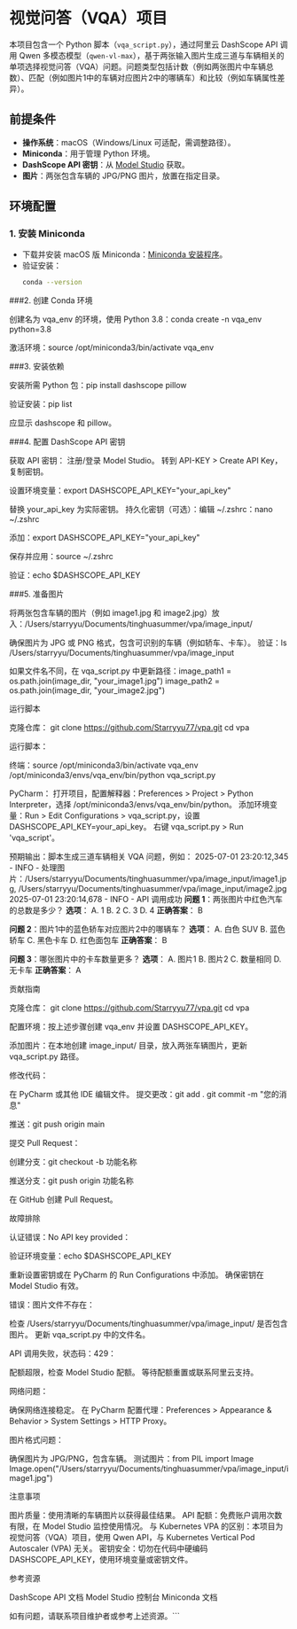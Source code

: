 # 视觉问答（VQA）项目

本项目包含一个 Python 脚本（`vqa_script.py`），通过阿里云 DashScope API 调用 Qwen 多模态模型（`qwen-vl-max`），基于两张输入图片生成三道与车辆相关的单项选择视觉问答（VQA）问题。问题类型包括计数（例如两张图片中车辆总数）、匹配（例如图片1中的车辆对应图片2中的哪辆车）和比较（例如车辆属性差异）。

## 前提条件

- **操作系统**：macOS（Windows/Linux 可适配，需调整路径）。
- **Miniconda**：用于管理 Python 环境。
- **DashScope API 密钥**：从 [Model Studio](https://modelstudio.aliyun.com/) 获取。
- **图片**：两张包含车辆的 JPG/PNG 图片，放置在指定目录。

## 环境配置

### 1. 安装 Miniconda
- 下载并安装 macOS 版 Miniconda：[Miniconda 安装程序](https://docs.conda.io/en/latest/miniconda.html)。
- 验证安装：
  ```bash
  conda --version

###2. 创建 Conda 环境

创建名为 vqa_env 的环境，使用 Python 3.8：conda create -n vqa_env python=3.8

激活环境：source /opt/miniconda3/bin/activate vqa_env


###3. 安装依赖

安装所需 Python 包：pip install dashscope pillow


验证安装：pip list

应显示 dashscope 和 pillow。

###4. 配置 DashScope API 密钥

获取 API 密钥：
注册/登录 Model Studio。
转到 API-KEY > Create API Key，复制密钥。


设置环境变量：export DASHSCOPE_API_KEY="your_api_key"

替换 your_api_key 为实际密钥。
持久化密钥（可选）：编辑 ~/.zshrc：nano ~/.zshrc

添加：export DASHSCOPE_API_KEY="your_api_key"

保存并应用：source ~/.zshrc


验证：echo $DASHSCOPE_API_KEY


###5. 准备图片

将两张包含车辆的图片（例如 image1.jpg 和 image2.jpg）放入：/Users/starryyu/Documents/tinghuasummer/vpa/image_input/


确保图片为 JPG 或 PNG 格式，包含可识别的车辆（例如轿车、卡车）。
验证：ls /Users/starryyu/Documents/tinghuasummer/vpa/image_input


如果文件名不同，在 vqa_script.py 中更新路径：image_path1 = os.path.join(image_dir, "your_image1.jpg")
image_path2 = os.path.join(image_dir, "your_image2.jpg")


运行脚本

克隆仓库：
git clone https://github.com/Starryyu77/vpa.git
cd vpa


运行脚本：

终端：source /opt/miniconda3/bin/activate vqa_env
/opt/miniconda3/envs/vqa_env/bin/python vqa_script.py


PyCharm：
打开项目，配置解释器：Preferences > Project > Python Interpreter，选择 /opt/miniconda3/envs/vqa_env/bin/python。
添加环境变量：Run > Edit Configurations > vqa_script.py，设置 DASHSCOPE_API_KEY=your_api_key。
右键 vqa_script.py > Run 'vqa_script'。




预期输出：脚本生成三道车辆相关 VQA 问题，例如：
2025-07-01 23:20:12,345 - INFO - 处理图片：/Users/starryyu/Documents/tinghuasummer/vpa/image_input/image1.jpg, /Users/starryyu/Documents/tinghuasummer/vpa/image_input/image2.jpg
2025-07-01 23:20:14,678 - INFO - API 调用成功
**问题 1**：两张图片中红色汽车的总数是多少？
**选项**：
A. 1
B. 2
C. 3
D. 4
**正确答案**： B

**问题 2**：图片1中的蓝色轿车对应图片2中的哪辆车？
**选项**：
A. 白色 SUV
B. 蓝色轿车
C. 黑色卡车
D. 红色面包车
**正确答案**： B

**问题 3**：哪张图片中的卡车数量更多？
**选项**：
A. 图片1
B. 图片2
C. 数量相同
D. 无卡车
**正确答案**： A



贡献指南

克隆仓库：
git clone https://github.com/Starryyu77/vpa.git
cd vpa


配置环境：按上述步骤创建 vqa_env 并设置 DASHSCOPE_API_KEY。

添加图片：在本地创建 image_input/ 目录，放入两张车辆图片，更新 vqa_script.py 路径。

修改代码：

在 PyCharm 或其他 IDE 编辑文件。
提交更改：git add .
git commit -m "您的消息"


推送：git push origin main




提交 Pull Request：

创建分支：git checkout -b 功能名称


推送分支：git push origin 功能名称


在 GitHub 创建 Pull Request。



故障排除

认证错误：No API key provided：

验证环境变量：echo $DASHSCOPE_API_KEY


重新设置密钥或在 PyCharm 的 Run Configurations 中添加。
确保密钥在 Model Studio 有效。


错误：图片文件不存在：

检查 /Users/starryyu/Documents/tinghuasummer/vpa/image_input/ 是否包含图片。
更新 vqa_script.py 中的文件名。


API 调用失败，状态码：429：

配额超限，检查 Model Studio 配额。
等待配额重置或联系阿里云支持。


网络问题：

确保网络连接稳定。
在 PyCharm 配置代理：Preferences > Appearance & Behavior > System Settings > HTTP Proxy。


图片格式问题：

确保图片为 JPG/PNG，包含车辆。
测试图片：from PIL import Image
Image.open("/Users/starryyu/Documents/tinghuasummer/vpa/image_input/image1.jpg")





注意事项

图片质量：使用清晰的车辆图片以获得最佳结果。
API 配额：免费账户调用次数有限，在 Model Studio 监控使用情况。
与 Kubernetes VPA 的区别：本项目为视觉问答（VQA）项目，使用 Qwen API，与 Kubernetes Vertical Pod Autoscaler (VPA) 无关。
密钥安全：切勿在代码中硬编码 DASHSCOPE_API_KEY，使用环境变量或密钥文件。

参考资源

DashScope API 文档
Model Studio 控制台
Miniconda 文档

如有问题，请联系项目维护者或参考上述资源。```
